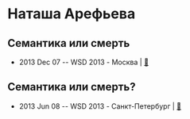 # Наташа Арефьева

## Семантика или смерть
- 2013 Dec 07 -- WSD 2013 - Москва  | [:notebook:](https://wsd.events/2013/12/07/pres/semantic-or-death.pdf)  
## Семантика или смерть?
- 2013 Jun 08 -- WSD 2013 - Санкт-Петербург  | [:notebook:](https://wsd.events/2013/06/08/pres/semantics-or-death.pdf)  
